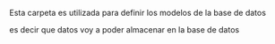 Esta carpeta es utilizada para definir los modelos de la base de datos

es decir que datos voy a poder almacenar en la base de datos

